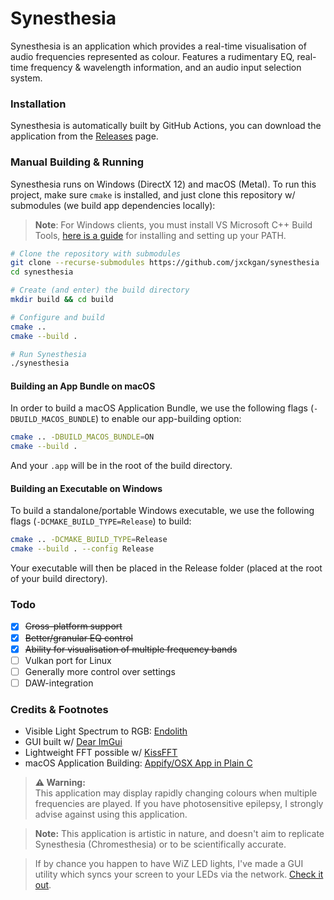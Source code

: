 # Synesthesia

Synesthesia is an application which provides a real-time visualisation of audio frequencies represented as colour. Features a rudimentary EQ, real-time frequency & wavelength information, and an audio input selection system.

### Installation

Synesthesia is automatically built by GitHub Actions, you can download the application from the [Releases](https://github.com/jxckgan/synesthesia/releases/) page.

### Manual Building & Running

Synesthesia runs on Windows (DirectX 12) and macOS (Metal). To run this project, make sure `cmake` is installed, and just clone this repository w/ submodules (we build app dependencies locally):

> **Note**:
> For Windows clients, you must install VS Microsoft C++ Build Tools, [here is a guide](https://github.com/bycloudai/InstallVSBuildToolsWindows?tab=readme-ov-file) for installing and setting up your PATH.

```sh
# Clone the repository with submodules
git clone --recurse-submodules https://github.com/jxckgan/synesthesia
cd synesthesia

# Create (and enter) the build directory
mkdir build && cd build

# Configure and build
cmake ..
cmake --build .

# Run Synesthesia
./synesthesia
```

#### Building an App Bundle on macOS

In order to build a macOS Application Bundle, we use the following flags (`-DBUILD_MACOS_BUNDLE`) to enable our app-building option:

```sh
cmake .. -DBUILD_MACOS_BUNDLE=ON
cmake --build .
```

And your `.app` will be in the root of the build directory.

#### Building an Executable on Windows

To build a standalone/portable Windows executable, we use the following flags (`-DCMAKE_BUILD_TYPE=Release`) to build:

```sh
cmake .. -DCMAKE_BUILD_TYPE=Release
cmake --build . --config Release
```

Your executable will then be placed in the Release folder (placed at the root of your build directory).

### Todo

- [x] ~~Cross-platform support~~
- [x] ~~Better/granular EQ control~~
- [x] ~~Ability for visualisation of multiple frequency bands~~
- [ ] Vulkan port for Linux
- [ ] Generally more control over settings
- [ ] DAW-integration

### Credits & Footnotes

- Visible Light Spectrum to RGB: [Endolith](https://www.endolith.com/wordpress/2010/09/15/a-mapping-between-musical-notes-and-colors/)
- GUI built w/  [Dear ImGui](https://github.com/ocornut/imgui)
- Lightweight FFT possible w/ [KissFFT](https://github.com/mborgerding/kissfft)
- macOS Application Building: [Appify/OSX App in Plain C](https://github.com/jimon/osx_app_in_plain_c)

> **⚠️ Warning:**<br>
> This application may display rapidly changing colours when multiple frequencies are played. If you have photosensitive epilepsy, I strongly advise against using this application.

> **Note:**
> This application is artistic in nature, and doesn't aim to replicate Synesthesia (Chromesthesia) or to be scientifically accurate.

> If by chance you happen to have WiZ LED lights, I've made a GUI utility which syncs your screen to your LEDs via the network. [Check it out](https://github.com/jxckgan/wiz-eyedropper).